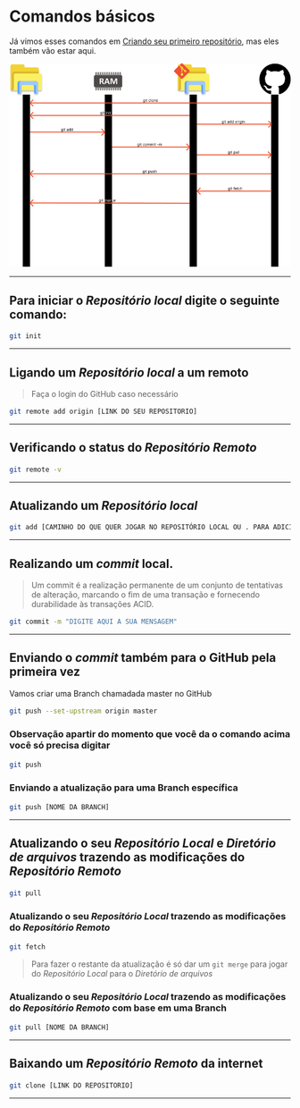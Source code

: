 # Comandos básicos

Já vimos esses comandos em [Criando seu primeiro repositório](./criando_seu_primeiro_repo.md), mas eles também vão estar aqui.

![Básico de Git](./Imagens/basico_git.png)

---

## Para iniciar o *Repositório local* digite o seguinte comando:

```bash
git init
```

---

## Ligando um *Repositório local* a um remoto

> Faça o login do GitHub caso necessário

```bash
git remote add origin [LINK DO SEU REPOSITORIO]
```

---

## Verificando o status do *Repositório Remoto*

```bash
git remote -v
```

---

## Atualizando um *Repositório local*

```bash
git add [CAMINHO DO QUE QUER JOGAR NO REPOSITÓRIO LOCAL OU . PARA ADICIONAR TODOS ARQUIVOS QUE FORAM ALTERADOS ]
```

---

## Realizando um *commit* local.

> Um commit é a realização permanente de um conjunto de tentativas de alteração, marcando o fim de uma transação e fornecendo durabilidade às transações ACID.

```bash
git commit -m "DIGITE AQUI A SUA MENSAGEM"
```

---

## Enviando o *commit* também para o GitHub pela primeira vez

Vamos criar uma Branch chamadada master no GitHub

```bash
git push --set-upstream origin master
```

### Observação apartir do momento que você da o comando acima você só precisa digitar

```bash
git push
```

### Enviando a atualização para uma Branch específica

```bash
git push [NOME DA BRANCH]
```

---

## Atualizando o seu *Repositório Local* e *Diretório de arquivos* trazendo as modificações do *Repositório Remoto*

```bash
git pull
```

### Atualizando o seu *Repositório Local*  trazendo as modificações do *Repositório Remoto*

```bash
git fetch
```

> Para fazer o restante da atualização é só dar um `git merge` para jogar do *Repositório Local* para o *Diretório de arquivos*


### Atualizando o seu *Repositório Local* trazendo as modificações do *Repositório Remoto* com base em uma Branch

```bash
git pull [NOME DA BRANCH]
```

---

## Baixando um *Repositório Remoto* da internet

```bash
git clone [LINK DO REPOSITORIO]
```


---